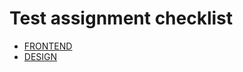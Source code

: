 # Test assignment checklist

- [FRONTEND](https://concrete-brick-a4b.notion.site/Test-assignment-checklist-a15551c494cd4fc2a9b4ad4ac8124cbf)
- [DESIGN](https://docs.google.com/document/d/1eZkLpuLxGXoyFu99y85kxEhdALsnraYPj8E1RoNTtZk/edit)
